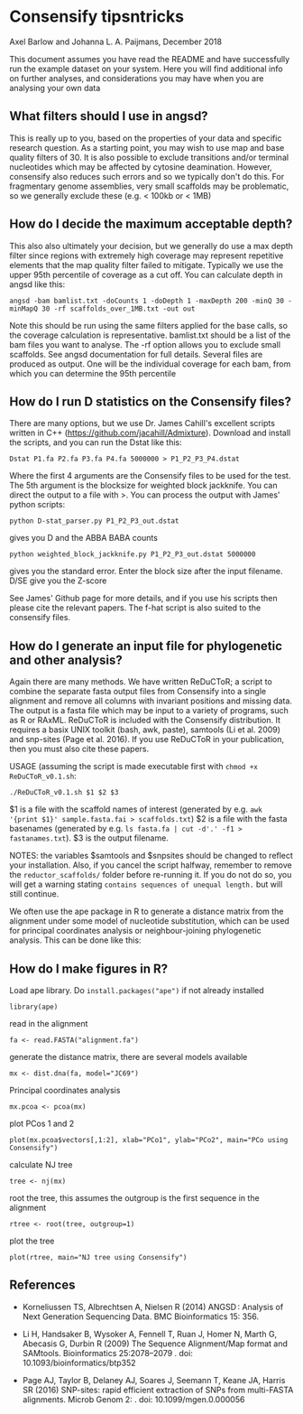 # Consensify tipsntricks

Axel Barlow and Johanna L. A. Paijmans, December 2018

This document assumes you have read the README and have successfully run the example dataset on your system. Here you will find additional info on further analyses, and considerations you may have when you are analysing your own data

## What filters should I use in angsd?

This is really up to you, based on the properties of your data and specific research question. As a starting point, you may wish to use map and base quality filters of 30. It is also possible to exclude transitions and/or terminal nucleotides which may be affected by cytosine deamination. However, consensify also reduces such errors and so we typically don't do this. For fragmentary genome assemblies, very small scaffolds may be problematic, so we generally exclude these (e.g. < 100kb or < 1MB)

## How do I decide the maximum acceptable depth?

This also also ultimately your decision, but we generally do use a max depth filter since regions with extremely high coverage may represent repetitive elements that the map quality filter failed to mitigate. Typically we use the upper 95th percentile of coverage as a cut off. You can calculate depth in angsd like this:

    angsd -bam bamlist.txt -doCounts 1 -doDepth 1 -maxDepth 200 -minQ 30 -minMapQ 30 -rf scaffolds_over_1MB.txt -out out

Note this should be run using the same filters applied for the base calls, so the coverage calculation is representative. bamlist.txt should be a list of the bam files you want to analyse. The -rf option allows you to exclude small scaffolds. See angsd documentation for full details. Several files are produced as output. One will be the individual coverage for each bam, from which you can determine the 95th percentile

## How do I run D statistics on the Consensify files?

There are many options, but we use Dr. James Cahill's excellent scripts written in C++ (https://github.com/jacahill/Admixture). Download and install the scripts, and you can run the Dstat like this:

    Dstat P1.fa P2.fa P3.fa P4.fa 5000000 > P1_P2_P3_P4.dstat

Where the first 4 arguments are the Consensify files to be used for the test. The 5th argument is the blocksize for weighted block jackknife. You can direct the output to a file with >. You can process the output with James' python scripts:

    python D-stat_parser.py P1_P2_P3_out.dstat

gives you D and the ABBA BABA counts

    python weighted_block_jackknife.py P1_P2_P3_out.dstat 5000000

gives you the standard error. Enter the block size after the input filename. D/SE give you the Z-score

See James' Github page for more details, and if you use his scripts then please cite the relevant papers. The f-hat script is also suited to the consensify files.

## How do I generate an input file for phylogenetic and other analysis?

Again there are many methods. We have written ReDuCToR; a script to combine the separate fasta output files from Consensify into a single alignment and remove all columns with invariant positions and missing data. The output is a fasta file which may be input to a variety of programs, such as R or RAxML. ReDuCToR is included with the Consensify distribution. It requires a basix UNIX toolkit (bash, awk, paste), samtools (Li et al. 2009) and snp-sites (Page et al. 2016). If you use ReDuCToR in your publication, then you must also cite these papers. 

USAGE (assuming the script is made executable first with `chmod +x ReDuCToR_v0.1.sh`:

    ./ReDuCToR_v0.1.sh $1 $2 $3

$1 is a file with the scaffold names of interest (generated by e.g. `awk '{print $1}' sample.fasta.fai > scaffolds.txt`)
$2 is a file with the fasta basenames (generated by e.g. `ls fasta.fa | cut -d'.' -f1 > fastanames.txt`).
$3 is the output filename.

NOTES: the variables $samtools and $snpsites should be changed to reflect your installation. Also, if you cancel the script halfway, remember to remove the `reductor_scaffolds/` folder before re-running it. If you do not do so, you will get a warning stating `contains sequences of unequal length.` but will still continue.

We often use the ape package in R to generate a distance matrix from the alignment under some model of nucleotide substitution, which can be used for principal coordinates analysis or neighbour-joining phylogenetic analysis. This can be done like this:

## How do I make figures in R?

Load ape library. Do `install.packages("ape")` if not already installed

    library(ape)

read in the alignment

    fa <- read.FASTA("alignment.fa")

generate the distance matrix, there are several models available

    mx <- dist.dna(fa, model="JC69")

Principal coordinates analysis

    mx.pcoa <- pcoa(mx)

plot PCos 1 and 2

    plot(mx.pcoa$vectors[,1:2], xlab="PCo1", ylab="PCo2", main="PCo using Consensify")

calculate NJ tree

    tree <- nj(mx)

root the tree, this assumes the outgroup is the first sequence in the alignment

    rtree <- root(tree, outgroup=1)

plot the tree

    plot(rtree, main="NJ tree using Consensify")

## References

* Korneliussen TS, Albrechtsen A, Nielsen R (2014) ANGSD : Analysis of Next Generation Sequencing Data. BMC Bioinformatics 15: 356.

* Li H, Handsaker B, Wysoker A, Fennell T, Ruan J, Homer N, Marth G, Abecasis G, Durbin R (2009) The Sequence Alignment/Map format and SAMtools. Bioinformatics 25:2078–2079 . doi: 10.1093/bioinformatics/btp352

* Page AJ, Taylor B, Delaney AJ, Soares J, Seemann T, Keane JA, Harris SR (2016) SNP-sites: rapid efficient extraction of SNPs from multi-FASTA alignments. Microb Genom 2: . doi: 10.1099/mgen.0.000056
